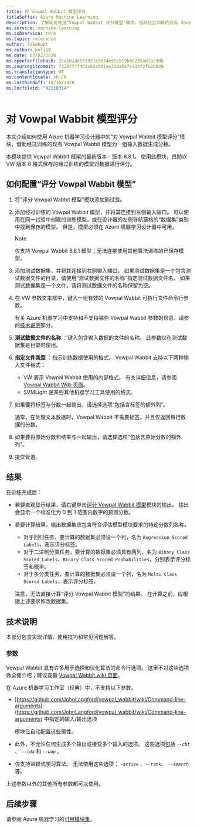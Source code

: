 ```yaml
---
title: 对 Vowpal Wabbit 模型评分
titleSuffix: Azure Machine Learning
description: 了解如何使用“Vowpal Wabbit 评分模型”模块，借助经过训练的现有 Vowpal Wabbit 模型为一组输入数据生成分数。
ms.service: machine-learning
ms.subservice: core
ms.topic: reference
author: likebupt
ms.author: keli19
ms.date: 07/02/2020
ms.openlocfilehash: 3ca101dd591921e9b74e95c659bb6235ab1ac90b
ms.sourcegitcommit: 7320277f4d3c63c0b1ae31ba047e31bf2fe26bc6
ms.translationtype: HT
ms.contentlocale: zh-CN
ms.lasthandoff: 10/16/2020
ms.locfileid: "92118314"
---
```

# <a name="score-vowpal-wabbit-model"></a>对 Vowpal Wabbit 模型评分
本文介绍如何使用 Azure 机器学习设计器中的“对 Vowpal Wabbit 模型评分”模块，借助经过训练的现有 Vowpal Wabbit 模型为一组输入数据生成分数。  

本模块提供 Vowpal Wabbit 框架的最新版本 - 版本 8.8.1。 使用此模块，借助以 VW 版本 8 格式保存的经过训练的模型对数据进行评分。  

## <a name="how-to-configure-score-vowpal-wabbit-model"></a>如何配置“评分 Vowpal Wabbit 模型”

1.  将“评分 Vowpal Wabbit 模型”模块添加到试验。  
  
2.  添加经过训练的 Vowpal Wabbit 模型，并将其连接到左侧输入端口。 可以使用在同一试验中创建的训练模型，或在设计器的左侧导航窗格的“数据集”类别中找到保存的模型。 但是，模型必须在 Azure 机器学习设计器中可用。  
  
    > [!NOTE]
    > 仅支持 Vowpal Wabbit 8.8.1 模型；无法连接使用其他算法训练的已保存模型。
  
3.  添加测试数据集，并将其连接到右侧输入端口。 如果测试数据集是一个包含测试数据文件的目录，请使用“测试数据文件的名称”指定测试数据文件名。 如果测试数据集是一个文件，请将测试数据文件的名称保留为空。

4. 在 VW 参数文本框中，键入一组有效的 Vowpal Wabbit 可执行文件命令行参数。  

    有关 Azure 机器学习中支持和不支持哪些 Vowpal Wabbit 参数的信息，请参阅[技术说明](#technical-notes)部分。  

5.  **测试数据文件的名称** ：键入包含输入数据的文件的名称。 此参数仅在测试数据集是目录时使用。

6. **指定文件类型** ：指示训练数据使用的格式。 Vowpal Wabbit 支持以下两种输入文件格式：  

   - VW 表示 Vowpal Wabbit 使用的内部格式。 有关详细信息，请参阅 [Vowpal Wabbit Wiki 页面](https://github.com/JohnLangford/vowpal_wabbit/wiki/Input-format)。 
   - SVMLight 是某些其他机器学习工具使用的格式。 

7. 如果要将标签与分数一起输出，请选择选项“包括含标签的额外列”。  

   通常，在处理文本数据时，Vowpal Wabbit 不需要标签，并且仅返回每行数据的分数。  

8. 如果要将原始分数和结果与一起输出，请选择选项“包括含原始分数的额外列”。  

9. 提交管道。

## <a name="results"></a>结果

在训练完成后：

+ 若要直观显示结果，请右键单击[评分 Vowpal Wabbit 模型](score-vowpal-wabbit-model.md)模块的输出。 输出会显示一个标准化为 0 到 1 范围内数字的预测分数。 

+ 若要计算结果，输出数据集应包含符合评估模型模块要求的特定分数列名称。

  + 对于回归任务，要计算的数据集必须设一个列，名为 `Regression Scored Labels`，表示评分标签。
  + 对于二进制分类任务，要计算的数据集必须具有两列，名为 `Binary Class Scored Labels`、`Binary Class Scored Probabilities`，分别表示评分标签和概率。
  + 对于多分类任务，要计算的数据集必须设一个列，名为 `Multi Class Scored Labels`，表示评分标签。

  注意，无法直接计算“评分 Vowpal Wabbit 模型”的结果。 在计算之前，应根据上述要求修改数据集。

##  <a name="technical-notes"></a>技术说明

本部分包含实现详情、使用技巧和常见问题解答。

### <a name="parameters"></a>参数

Vowpal Wabbit 具有许多用于选择和优化算法的命令行选项。 这里不对这些选项做全面介绍；建议查看 [Vowpal Wabbit wiki 页面](https://github.com/JohnLangford/vowpal_wabbit/wiki/Command-line-arguments)。  

在 Azure 机器学习工作室（经典）中，不支持以下参数。  

-   [https://github.com/JohnLangford/vowpal_wabbit/wiki/Command-line-arguments](https://github.com/JohnLangford/vowpal_wabbit/wiki/Command-line-arguments) 中指定的输入/输出选项  
  
     模块已自动配置这些属性。  
  
-   此外，不允许任何生成多个输出或接受多个输入的选项。 这些选项包括 *`--cbt`* 、 *`--lda`* 和 *`--wap`* 。  
  
-   仅支持监督式学习算法。 无法使用这些选项： *`–active`* 、`--rank`、 *`--search`* 等。  

上述参数以外的其他所有参数都可以使用。

## <a name="next-steps"></a>后续步骤

请参阅 Azure 机器学习的[可用模块集](module-reference.md)。 
